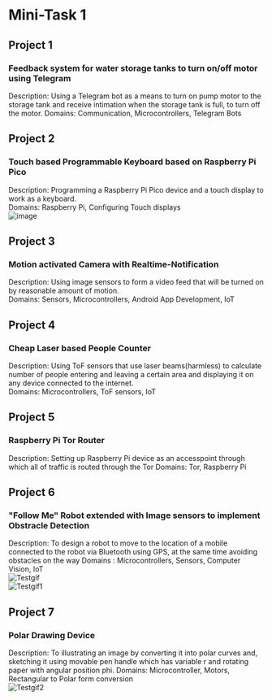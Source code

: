 # Mini-Task 1 # 
## Project 1 ## 
### Feedback system for water storage tanks to turn on/off motor using Telegram  
Description: Using a Telegram bot as a means to turn on pump motor to the storage tank and receive intimation when the storage tank is full, to turn off the motor.
Domains: Communication, Microcontrollers, Telegram Bots  
## Project 2 ##  
### Touch based Programmable Keyboard based on Raspberry Pi Pico
Description: Programming a Raspberry Pi Pico device and a touch display to work as a keyboard.  
Domains: Raspberry Pi, Configuring Touch displays  
![image](https://user-images.githubusercontent.com/84671311/121175039-3eca2d00-c878-11eb-8c74-2bde324fac0b.png)  
## Project 3 ##  
### Motion activated Camera with Realtime-Notification  
Description: Using image sensors to form a video feed that will be turned on by reasonable amount of motion.     
Domains: Sensors, Microcontrollers, Android App Development, IoT
## Project 4 ##
### Cheap Laser based People Counter
Description: Using ToF sensors that use laser beams(harmless) to calculate number of people entering and leaving a certain area and displaying it on any device connected to the internet.  
Domains: Microcontrollers, ToF sensors, IoT  
## Project 5
### Raspberry Pi Tor Router
Description: Setting up Raspberry Pi device as an accesspoint through which all of traffic is routed through the Tor
Domains: Tor, Raspberry Pi
## Project 6
### "Follow Me" Robot extended with Image sensors to implement Obstracle Detection
Description: To design a robot to move to the location of a mobile connected to the robot via Bluetooth using GPS, at the same time avoiding obstacles on the way
Domains : Microcontrollers, Sensors, Computer Vision, IoT  
![Testgif](https://user-images.githubusercontent.com/84671311/121174773-e7c45800-c877-11eb-8ed0-0f38b1a6d0d6.gif)  
![Testgif1](https://user-images.githubusercontent.com/84671311/121176478-e2680d00-c879-11eb-80ff-7f0ec76bf14a.gif)
## Project 7
### Polar Drawing Device
Description: To illustrating an image by converting it into polar curves and, sketching it using movable pen handle which has variable r and rotating paper with angular position phi.
Domains: Microcontroller, Motors, Rectangular to Polar form conversion  
![Testgif2](https://user-images.githubusercontent.com/84671311/121186442-ba31db80-c884-11eb-8161-0cffb52597cc.gif)


